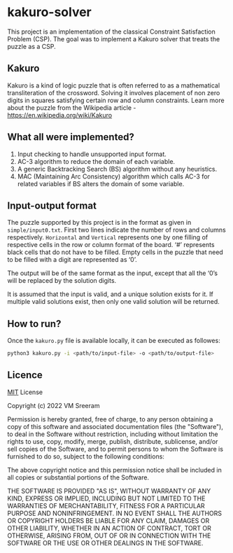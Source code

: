 # kakuro-solver
This project is an implementation of the classical Constraint Satisfaction Problem (CSP). The goal was to implement a Kakuro solver that treats the puzzle as a CSP. 

## Kakuro
Kakuro is a kind of logic puzzle that is often referred to as a mathematical transliteration of the crossword. Solving it involves placement of non zero digits in squares satisfying certain row and column constraints. Learn more about the puzzle from the Wikipedia article - https://en.wikipedia.org/wiki/Kakuro

## What all were implemented?
1. Input checking to handle unsupported input format.
2. AC-3 algorithm to reduce the domain of each variable.
3. A generic Backtracking Search (BS) algorithm without any heuristics.
4. MAC (Maintaining Arc Consistency) algorithm which calls AC-3 for related variables if BS alters the domain of some variable.

## Input-output format
The puzzle supported by this project is in the format as given in ``` simple/input0.txt ```. First two lines indicate the number of rows and columns respectively. `Horizontal` and `Vertical` represents one by one filling of respective cells in the row or column format of the board. ‘#’ represents black cells that do not have to be filled. Empty cells in the puzzle that need to be filled with a digit are represented as ‘0’.

The output will be of the same format as the input, except that all the ‘0’s will be replaced by the solution digits.

It is assumed that the input is valid, and a unique solution exists for it. If multiple valid solutions exist, then only one valid solution will be returned.

## How to run?
Once the `kakuro.py` file is available locally, it can be executed as followes:  
  ```zsh
  python3 kakuro.py -i <path/to/input-file> -o <path/to/output-file>
  ```

## Licence
[MIT](https://choosealicense.com/licenses/mit/) License

Copyright (c) 2022 VM Sreeram

Permission is hereby granted, free of charge, to any person obtaining a copy
of this software and associated documentation files (the "Software"), to deal
in the Software without restriction, including without limitation the rights
to use, copy, modify, merge, publish, distribute, sublicense, and/or sell
copies of the Software, and to permit persons to whom the Software is
furnished to do so, subject to the following conditions:

The above copyright notice and this permission notice shall be included in all
copies or substantial portions of the Software.

THE SOFTWARE IS PROVIDED "AS IS", WITHOUT WARRANTY OF ANY KIND, EXPRESS OR
IMPLIED, INCLUDING BUT NOT LIMITED TO THE WARRANTIES OF MERCHANTABILITY,
FITNESS FOR A PARTICULAR PURPOSE AND NONINFRINGEMENT. IN NO EVENT SHALL THE
AUTHORS OR COPYRIGHT HOLDERS BE LIABLE FOR ANY CLAIM, DAMAGES OR OTHER
LIABILITY, WHETHER IN AN ACTION OF CONTRACT, TORT OR OTHERWISE, ARISING FROM,
OUT OF OR IN CONNECTION WITH THE SOFTWARE OR THE USE OR OTHER DEALINGS IN THE
SOFTWARE.
